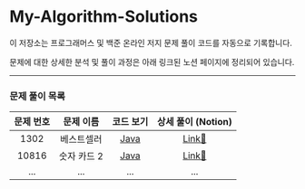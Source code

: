 # My-Algorithm-Solutions

이 저장소는 프로그래머스 및 백준 온라인 저지 문제 풀이 코드를 자동으로 기록합니다.

문제에 대한 상세한 분석 및 풀이 과정은 아래 링크된 노션 페이지에 정리되어 있습니다.

---

### 문제 풀이 목록

| 문제 번호 | 문제 이름 | 코드 보기 | 상세 풀이 (Notion) |
| :------: | :-------: | :-------: | :----------------: |
|   1302   | 베스트셀러 | [Java](https://github.com/Yeji-Kim-Erica/My-Algorithm-Solutions/blob/main/%EB%B0%B1%EC%A4%80/Silver/1302.%E2%80%85%EB%B2%A0%EC%8A%A4%ED%8A%B8%EC%85%80%EB%9F%AC/%EB%B2%A0%EC%8A%A4%ED%8A%B8%EC%85%80%EB%9F%AC.java) | [Link📝](https://www.notion.so/1302-25bdc4b46fd5801dbf3eea6eb28cbe1f?source=copy_link) |
|   10816  |  숫자 카드 2 | [Java](https://github.com/Yeji-Kim-Erica/My-Algorithm-Solutions/blob/main/%EB%B0%B1%EC%A4%80/Silver/10816.%E2%80%85%EC%88%AB%EC%9E%90%E2%80%85%EC%B9%B4%EB%93%9C%E2%80%852/%EC%88%AB%EC%9E%90%E2%80%85%EC%B9%B4%EB%93%9C%E2%80%852.java) | [Link📝](https://www.notion.so/10816-2-25ddc4b46fd580a4a661f0f293d55655?source=copy_link) |
|   ...    |    ...    |    ...    |        ...         |
